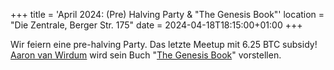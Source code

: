 +++
title = 'April 2024: (Pre) Halving Party & "The Genesis Book"'
location = "Die Zentrale, Berger Str. 175"
date = 2024-04-18T18:15:00+01:00
+++

Wir feiern eine pre-halving Party. Das letzte Meetup mit 6.25 BTC subsidy!
[Aaron van Wirdum](https://twitter.com/AaronvanW) wird sein Buch
"[The Genesis Book](https://thegenesisbook.com/)" vorstellen.
